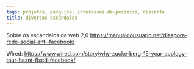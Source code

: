 ```yaml
---
tags: projetos, pesquisa, interesses-de-pesquisa, disserte
title: diversos escândalos
---
```

Sobre os escandalos da web 2,0
https://manualdousuario.net/diaspora-rede-social-anti-facebook/

Wired: https://www.wired.com/story/why-zuckerberg-15-year-apology-tour-hasnt-fixed-facebook/
